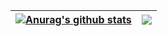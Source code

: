 
| <a href="https://github.com/anuraghazra/github-readme-stats"><img align="center" src="https://github-readme-stats.vercel.app/api?username=Pradyumn1729&show_icons=true&include_all_commits=true&theme=buefy&hide_border=true" alt="Anurag's github stats" /></a> | <a href="https://github.com/anuraghazra/github-readme-stats"><img align="center" src="https://github-readme-stats.vercel.app/api/top-langs/?username=Pradyumn1729&layout=compact&theme=buefy&hide_border=true" /></a> |
| ------------- | ------------- |
